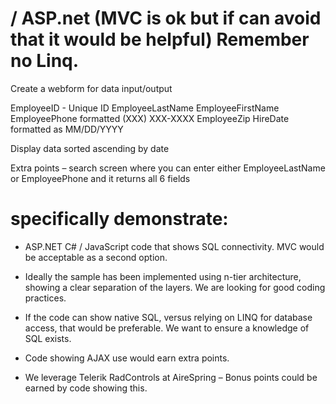 # / ASP.net (MVC is ok but if can avoid that it would be helpful) Remember no Linq.

Create a webform for data input/output

EmployeeID - Unique ID
EmployeeLastName
EmployeeFirstName
EmployeePhone formatted (XXX) XXX-XXXX
EmployeeZip
HireDate formatted as MM/DD/YYYY

Display data sorted ascending by date

Extra points – search screen where you can enter either EmployeeLastName or EmployeePhone and it returns all 6 fields

# specifically demonstrate:

- ASP.NET C# / JavaScript code that shows SQL connectivity. MVC would be acceptable as a second option.
 
- Ideally the sample has been implemented using n-tier architecture, showing a clear separation of the layers. We are looking for good coding practices.
 
- If the code can show native SQL, versus relying on LINQ for database access, that would be preferable. We want to ensure a knowledge of SQL exists.
 
- Code showing AJAX use would earn extra points.
 
- We leverage Telerik RadControls at AireSpring – Bonus points could be earned by code showing this.
